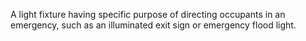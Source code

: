 A light fixture having specific purpose of directing occupants in an emergency, such as an illuminated exit sign or emergency flood light.